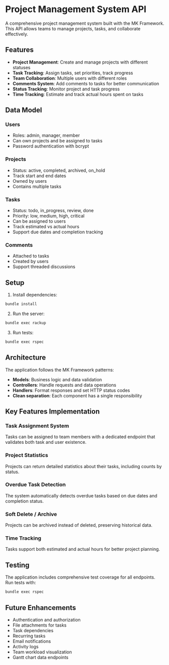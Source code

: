# Project Management System API

A comprehensive project management system built with the MK Framework. This API allows teams to manage projects, tasks, and collaborate effectively.

## Features

- **Project Management**: Create and manage projects with different statuses
- **Task Tracking**: Assign tasks, set priorities, track progress
- **Team Collaboration**: Multiple users with different roles
- **Comments System**: Add comments to tasks for better communication
- **Status Tracking**: Monitor project and task progress
- **Time Tracking**: Estimate and track actual hours spent on tasks

## Data Model

### Users
- Roles: admin, manager, member
- Can own projects and be assigned to tasks
- Password authentication with bcrypt

### Projects
- Status: active, completed, archived, on_hold
- Track start and end dates
- Owned by users
- Contains multiple tasks

### Tasks
- Status: todo, in_progress, review, done
- Priority: low, medium, high, critical
- Can be assigned to users
- Track estimated vs actual hours
- Support due dates and completion tracking

### Comments
- Attached to tasks
- Created by users
- Support threaded discussions

## Setup

1. Install dependencies:
```bash
bundle install
```

2. Run the server:
```bash
bundle exec rackup
```

3. Run tests:
```bash
bundle exec rspec
```

## Architecture

The application follows the MK Framework patterns:

- **Models**: Business logic and data validation
- **Controllers**: Handle requests and data operations
- **Handlers**: Format responses and set HTTP status codes
- **Clean separation**: Each component has a single responsibility

## Key Features Implementation

### Task Assignment System
Tasks can be assigned to team members with a dedicated endpoint that validates both task and user existence.

### Project Statistics
Projects can return detailed statistics about their tasks, including counts by status.

### Overdue Task Detection
The system automatically detects overdue tasks based on due dates and completion status.

### Soft Delete / Archive
Projects can be archived instead of deleted, preserving historical data.

### Time Tracking
Tasks support both estimated and actual hours for better project planning.

## Testing

The application includes comprehensive test coverage for all endpoints. Run tests with:

```bash
bundle exec rspec
```

## Future Enhancements

- Authentication and authorization
- File attachments for tasks
- Task dependencies
- Recurring tasks
- Email notifications
- Activity logs
- Team workload visualization
- Gantt chart data endpoints